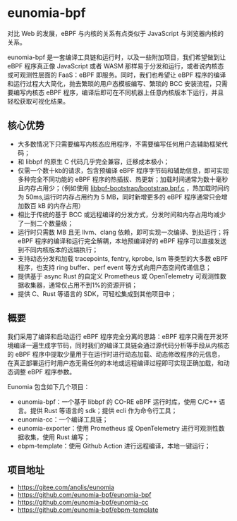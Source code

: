 # eunomia-bpf

对比 Web 的发展，eBPF 与内核的关系有点类似于 JavaScript 与浏览器内核的关系。

eunomia-bpf 是一套编译工具链和运行时，以及一些附加项目，我们希望做到让 eBPF 程序真正像 JavaScript 或者 WASM 那样易于分发和运行，或者说内核态或可观测性层面的 FaaS：eBPF 即服务。同时，我们也希望让 eBPF 程序的编译和运行过程大大简化，抛去繁琐的用户态模板编写、繁琐的 BCC 安装流程，只需要编写内核态 eBPF 程序，编译后即可在不同机器上任意内核版本下运行，并且轻松获取可视化结果。

## 核心优势

- 大多数情况下只需要编写内核态应用程序，不需要编写任何用户态辅助框架代码；
- 和 libbpf 的原生 C 代码几乎完全兼容，迁移成本极小；
- 仅需一个数十kb的请求，包含预编译 eBPF 程序字节码和辅助信息，即可实现多种完全不同功能的 eBPF 程序的热插拔、热更新；加载时间通常为数十毫秒且内存占用少；（例如使用 [libbpf-bootstrap/bootstrap.bpf.c](https://github.com/libbpf/libbpf-bootstrap/blob/master/examples/c/bootstrap.bpf.c) ，热加载时间约为 50ms,运行时内存占用约为 5 MB，同时新增更多的 eBPF 程序通常只会增加数百 kB 的内存占用）
- 相比于传统的基于 BCC 或远程编译的分发方式，分发时间和内存占用均减少了一到二个数量级；
- 运行时只需数 MB 且无 llvm、clang 依赖，即可实现一次编译、到处运行；将 eBPF 程序的编译和运行完全解耦，本地预编译好的 eBPF 程序可以直接发送到不同内核版本的远端执行；
- 支持动态分发和加载 tracepoints, fentry, kprobe, lsm 等类型的大多数 eBPF 程序，也支持 ring buffer、perf event 等方式向用户态空间传递信息；
- 提供基于 async Rust 的自定义 Prometheus 或 OpenTelemetry 可观测性数据收集器，通常仅占用不到1%的资源开销；
- 提供 C、Rust 等语言的 SDK，可轻松集成到其他项目中；

## 概要

我们采用了编译和启动运行 eBPF 程序完全分离的思路：eBPF 程序只需在开发环境编译一遍生成字节码，同时我们的编译工具链会通过源代码分析等手段从内核态的 eBPF 程序中提取少量用于在运行时进行动态加载、动态修改程序的元信息，在真正部署运行时用户态无需任何的本地或远程编译过程即可实现正确加载，和动态调整 eBPF 程序参数。

Eunomia 包含如下几个项目：

- eunomia-bpf：一个基于 libbpf 的 CO-RE eBPF 运行时库，使用 C/C++ 语言。提供 Rust 等语言的 sdk；提供 ecli 作为命令行工具；
- eunomia-cc：一个编译工具链；
- eunomia-exporter：使用 Prometheus 或 OpenTelemetry 进行可观测性数据收集，使用 Rust 编写；
- ebpm-template：使用 Github Action 进行远程编译，本地一键运行；

## 项目地址

- https://gitee.com/anolis/eunomia
- https://github.com/eunomia-bpf/eunomia-bpf
- https://github.com/eunomia-bpf/eunomia-cc
- https://github.com/eunomia-bpf/ebpm-template